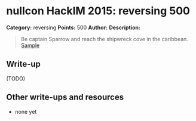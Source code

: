 # nullcon HackIM 2015: reversing 500

**Category:** reversing
**Points:** 500
**Author:**
**Description:**

> Be captain Sparrow and reach the shipwreck cove in the caribbean.
>	[Sample](cso.tar.gz)

## Write-up

(TODO)

## Other write-ups and resources

* none yet
